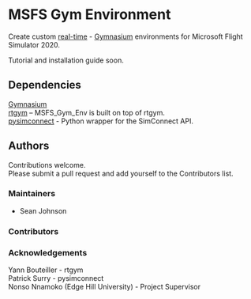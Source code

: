 # MSFS Gym Environment  
Create custom [real-time](https://github.com/yannbouteiller/rtgym/tree/main) - [Gymnasium](https://gymnasium.farama.org) environments for Microsoft Flight Simulator 2020.  
  
Tutorial and installation guide soon.  

## Dependencies  
[Gymnasium](https://gymnasium.farama.org/index.html)  
[rtgym](https://github.com/yannbouteiller/rtgym/tree/main) – MSFS_Gym_Env is built on top of rtgym.  
[pysimconnect](https://github.com/patricksurry/pysimconnect) - Python wrapper for the SimConnect API.  
  
## Authors  
Contributions welcome.  
Please submit a pull request and add yourself to the Contributors list.  
  
### Maintainers  
- Sean Johnson  
  
### Contributors  
  
### Acknowledgements  
Yann Bouteiller - rtgym  
Patrick Surry - pysimconnect  
Nonso Nnamoko (Edge Hill University) - Project Supervisor  

